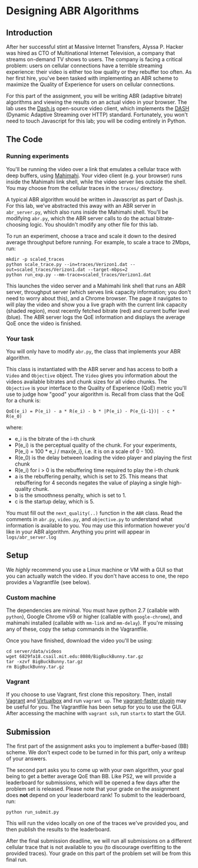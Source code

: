 # Designing ABR Algorithms

## Introduction

After her successful stint at Massive Internet Transfers, Alyssa P. Hacker was hired as
CTO of Multinational Internet Television, a company that streams on-demand TV
shows to users. The company is facing a critical problem: users on cellular
connections have a terrible streaming experience: their video is either too low
quality or they rebuffer too often.
As her first hire, you've been tasked with implementing an ABR scheme to
maximize the
Quality of Experience for users on cellular connections. 

For this part of the assignment, you will be writing ABR (adaptive bitrate) algorithms and viewing the results
on an actual video in your browser. The lab uses the [Dash.js](https://github.com/Dash-Industry-Forum/dash.js/wiki)
open-source video client, which implements the [DASH](https://en.wikipedia.org/wiki/Dynamic_Adaptive_Streaming_over_HTTP)
(Dynamic Adaptive Streaming over HTTP) standard. Fortunately, you won't need to touch Javascript for this lab; you will
be coding entirely in Python.

## The Code

### Running experiments

You'll be running the video over a link that emulates a cellular trace with deep buffers,
using [Mahimahi](mahimahi.mit.edu). Your video client
(e.g. your browser) runs inside the Mahimahi link shell, while the video server lies outside the shell. You may choose from
the cellular traces in the `traces/` directory. 

A typical ABR algorithm would be written in Javascript as part of Dash.js. For this lab, we've abstracted this away with
an ABR server in `abr_server.py`, which also runs inside the Mahimahi shell. You'll be modifying `abr.py`, which the ABR
server calls to do the actual bitrate-choosing logic. You shouldn't modify any other file for this lab.

To run an experiment, choose a trace and scale it down to the desired average
throughput before running. For example, to scale a trace to 2Mbps, run:
```
mkdir -p scaled_traces
python scale_trace.py --in=traces/Verizon1.dat --out=scaled_traces/Verizon1.dat --target-mbps=2
python run_exp.py --mm-trace=scaled_traces/Verizon1.dat
```
This launches the video server and a Mahimahi link shell that runs an ABR server, throughput server (which serves link
capacity information; you don't need to worry about this), and a Chrome browser. The page it navigates to will play the
video and show you a live graph with the current link capacity (shaded region), most recently fetched bitrate (red) and
current buffer level (blue). The ABR server logs the QoE information and displays the average QoE once the video is finished.

### Your task

You will only have to modify `abr.py`, the class that implements your ABR algorithm.

This class is instantiated with the ABR server and has access to both a `Video` and `Objective` object. The `Video` gives you
information about the videos available bitrates and chunk sizes for all video chunks. The `Objective` is your interface to the
Quality of Experience (QoE) metric you'll use to judge how "good" your algorithm is. Recall from class that the QoE for a chunk
is:
```
QoE(e_i) = P(e_i) - a * R(e_i) - b * |P(e_i) - P(e_{i-1})| - c * R(e_0)
```
where:
 - e_i is the bitrate of the i-th chunk
 - P(e_i) is the perceptual quality of the chunk. For your experiments, P(e_i) = 100 * e_i / max{e_i}, i.e. it is on a scale of 0 - 100.
 - R(e_0) is the delay between loading the video player and playing the first chunk
 - R(e_i) for i > 0 is the rebuffering time required to play the i-th chunk
 - a is the rebuffering penalty, which is set to 25. This means that rebuffering for 4 seconds negates the value of playing a single high-quality chunk.
 - b is the smoothness penalty, which is set to 1.
 - c is the startup delay, which is 5.
 
You must fill out the `next_quality(..)` function in the `ABR` class.
Read the comments in `abr.py`, `video.py`, and `objective.py` to understand what information is available to you. You may use
this information however you'd like in your ABR algorithm. Anything you print will appear in `logs/abr_server.log`

## Setup

We _highly_ recommend you use a Linux machine or VM with a GUI so that you can actually watch the video.
If you don't have access to one, the repo provides a Vagrantfile (see below).

### Custom machine

The dependencies are mininal. You must have python 2.7 (callable with `python`), Google Chrome v59 or higher (callable with `google-chrome`),
and mahimahi installed (callable with `mm-link` and `mm-delay`). If you're missing any of these, copy the setup commands in the Vagrantfile.

Once you have finished, download the video you'll be using:
```
cd server/data/videos
wget 6829fa18.csail.mit.edu:8080/BigBuckBunny.tar.gz
tar -xzvf BigBuckBunny.tar.gz
rm BigBuckBunny.tar.gz
```

### Vagrant

If you choose to use Vagrant, first clone this repository.
Then, install [Vagrant](https://www.vagrantup.com/) and [Virtualbox](https://www.virtualbox.org/) and run `vagrant up`.
The [vagrant-faster plugin](https://github.com/rdsubhas/vagrant-faster) may be useful for you.
The Vagrantfile has been setup for you to use the GUI. After accessing the machine with `vagrant ssh`,
run `startx` to start the GUI.

## Submission

The first part of the assignment asks you to implement a buffer-based (BB) scheme. We don't expect code to be turned in for this part, only a writeup of your answers.

The second part asks you to come up with your own algorithm, your goal being to get a better average QoE than BB. Like PS2, we
will provide a leaderboard for submissions, which will be opened a few days after the problem set is released. Please note that your grade on the assignment does **not** depend on your leaderboard rank!
To submit to the leaderboard, run:
```
python run_submit.py
```
This will run the video locally on one of the traces we've provided you, and then publish the results to the leaderboard.

After the final submission deadline, we will run all submissions on a different cellular trace that is not available to you
(to discourage overfitting to the provided traces). Your grade on this part of the problem set will be from this final run.



